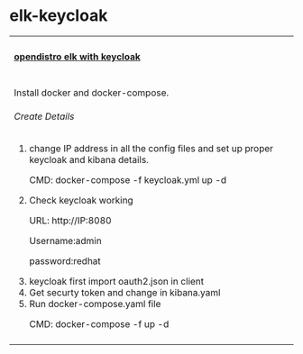 # elk-keycloak
<table width="100%">
    <tr>
        <th align="left" colspan="2"><h4><a href="https://github.com/kkpkishan/elk-keycloak.git"> opendistro elk with keycloak</a></h4></th>
    </tr>
    <tr>
        <td width="100%" valign="top">
           <p>Install docker and docker-compose.</p>
           <h6>Create Details</h6>
           <ol>
            <li>change IP address in all the config files and set up proper keycloak and kibana details.
            <p>CMD: docker-compose -f keycloak.yml up -d</p></li>
            <li>Check keycloak working  
            <p>URL: http://IP:8080 </p>
             <p>  Username:admin </p>
             <p>  password:redhat </p></li>
            <li>keycloak first import oauth2.json in client</li>
            <li>Get securty token and change in kibana.yaml</li>
            <li>Run docker-compose.yaml file
            <p>CMD: docker-compose -f  up -d</p></li>
            <tr>
                      <td nowrap width="100%" valign="top">
        </td>
    </tr> 
 </table>


